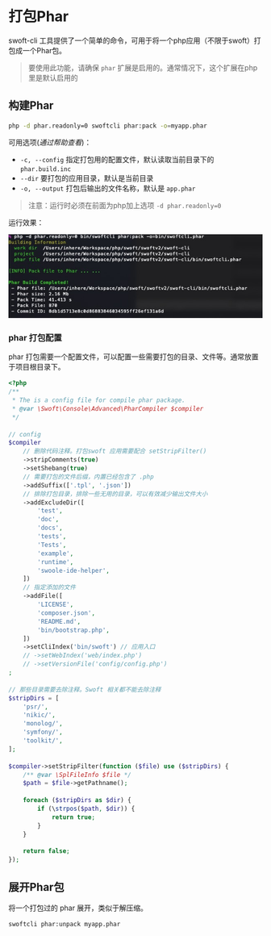 # 打包Phar

swoft-cli 工具提供了一个简单的命令，可用于将一个php应用（不限于swoft）打包成一个Phar包。

> 要使用此功能，请确保 `phar` 扩展是启用的。通常情况下，这个扩展在php里是默认启用的

## 构建Phar

```bash
php -d phar.readonly=0 swoftcli phar:pack -o=myapp.phar
```

可用选项(_通过帮助查看_)：

- `-c, --config` 指定打包用的配置文件，默认读取当前目录下的 `phar.build.inc`
- `--dir` 要打包的应用目录，默认是当前目录
- `-o, --output` 打包后输出的文件名称，默认是 `app.phar`

> 注意：运行时必须在前面为php加上选项 `-d phar.readonly=0`

运行效果：

![pack-phar](../../image/tool/swoftcli/pack-phar.jpg)

### phar 打包配置

phar 打包需要一个配置文件，可以配置一些需要打包的目录、文件等。通常放置于项目根目录下。

```php
<?php
/**
 * The is a config file for compile phar package.
 * @var \Swoft\Console\Advanced\PharCompiler $compiler
 */

// config
$compiler
    // 删除代码注释。打包swoft 应用需要配合 setStripFilter()
    ->stripComments(true)
    ->setShebang(true)
    // 需要打包的文件后缀，内置已经包含了 .php
    ->addSuffix(['.tpl', '.json'])
    // 排除打包目录，排除一些无用的目录，可以有效减少输出文件大小
    ->addExcludeDir([
        'test',
        'doc',
        'docs',
        'tests',
        'Tests',
        'example',
        'runtime',
        'swoole-ide-helper',
    ])
    // 指定添加的文件
    ->addFile([
        'LICENSE',
        'composer.json',
        'README.md',
        'bin/bootstrap.php',
    ])
    ->setCliIndex('bin/swoft') // 应用入口
    // ->setWebIndex('web/index.php')
    // ->setVersionFile('config/config.php')
;

// 那些目录需要去除注释。Swoft 相关都不能去除注释
$stripDirs = [
    'psr/',
    'nikic/',
    'monolog/',
    'symfony/',
    'toolkit/',
];

$compiler->setStripFilter(function ($file) use ($stripDirs) {
    /** @var \SplFileInfo $file */
    $path = $file->getPathname();

    foreach ($stripDirs as $dir) {
        if (\strpos($path, $dir)) {
            return true;
        }
    }

    return false;
});
```

## 展开Phar包

将一个打包过的 phar 展开，类似于解压缩。

```bash
swoftcli phar:unpack myapp.phar
```


